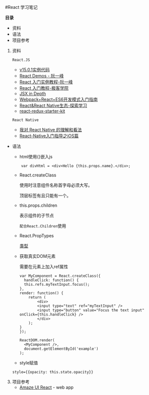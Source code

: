 #React 学习笔记

**目录**
*	资料
*	语法
*	项目参考


1.	资料
	
	`React.JS`
	*	[v15.0.1实例代码](https://facebook.github.io/react/downloads/react-15.0.1.zip)
	*	[React Demos - 阮一峰](https://github.com/ruanyf/react-demos)
	*	[React 入门实例教程-阮一峰](http://www.ruanyifeng.com/blog/2015/03/react.html)
	*	[React 入门教程-极客学院](http://wiki.jikexueyuan.com/project/react-tutorial/)
	*	[JSX in Depth](https://facebook.github.io/react/docs/jsx-in-depth.html)
	*	[Webpack+React+ES6开发模式入门指南](http://www.cnblogs.com/skylar/p/React-Webpack-ES6.html)
	*	[React&React Native生态-探索学习](https://github.com/icepy/Front-End-Develop-Guide/blob/master/React.md)
	*	[react-redux-starter-kit](https://github.com/davezuko/react-redux-starter-kit)

	`React Native`
	
	*	[我对 React Native 的理解和看法](http://div.io/topic/851)
	*	[React-Native入门指导之iOS篇](http://www.cnblogs.com/jianglan/p/5027315.html)
	
	
*	语法

	*	html使用{}嵌入js
	
	```
		var divHtml = <div>Hello {this.props.name}.</div>;
	```
	*	React.createClass
	
		使用时注意组件名称首字母必须大写。
		
		顶层标签有且只能有一个。

	*	this.props.children
		
		表示组件的子节点
		
		`配合React.Children`使用	
	
	*	React.PropTypes
	
		[类型](http://facebook.github.io/react/docs/reusable-components.html)

	*	获取真实DOM元素
		
		需要在元素上加入ref属性
		
		
		```
		var MyComponent = React.createClass({
		  handleClick: function() {
	      this.refs.myTextInput.focus();
  		},
  		render: function() {
    		return (
      			<div>
        		<input type="text" ref="myTextInput" />
        		<input type="button" value="Focus the text input" onClick={this.handleClick} />
      			</div>
    		);
  		}
		});

		ReactDOM.render(
		  <MyComponent />,
		  document.getElementById('example')
		);
		
		```

	*	style赋值
	
	```
	style={{opacity: this.state.opacity}}
	```		
3.	项目参考
	*	[Amaze UI React](https://github.com/amazeui/react-starter-kit) - web app
	

